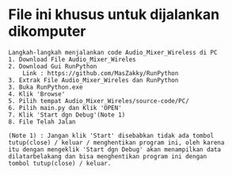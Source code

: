 # File ini khusus untuk dijalankan dikomputer

    Langkah-langkah menjalankan code Audio_Mixer_Wireless di PC
    1. Download File Audio_Mixer_Wireles
    2. Download Gui RunPython 
        Link : https://github.com/MasZakky/RunPython
    3. Extrak File Audio_Mixer_Wireles dan RunPython
    3. Buka RunPython.exe
    4. Klik 'Browse'
    5. Pilih tempat Audio_Mixer_Wireles/source-code/PC/
    6. Pilih main.py dan Klik 'OPEN'
    7. Klik 'Start dgn Debug'(Note 1)
    8. File Telah Jalan
    
    (Note 1) : Jangan klik 'Start' disebabkan tidak ada tombol tutup(close) / keluar / menghentikan program ini, oleh karena 
    itu dengan mengeklik 'Start dgn Debug' akan menampilkan data dilatarbelakang dan bisa menghentikan program ini dengan
    tombol tutup(close) / keluar.
    
